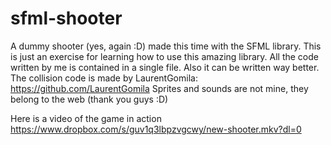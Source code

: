 sfml-shooter
============

A dummy shooter (yes, again :D) made this time with the SFML library.
This is just an exercise for learning how to use this amazing library.
All the code written by me is contained in a single file. Also it can be written way better.
The collision code is made by LaurentGomila:
https://github.com/LaurentGomila
Sprites and sounds are not mine, they belong to the web (thank you guys :D) 

Here is a video of the game in action
https://www.dropbox.com/s/guv1q3lbpzvgcwy/new-shooter.mkv?dl=0
